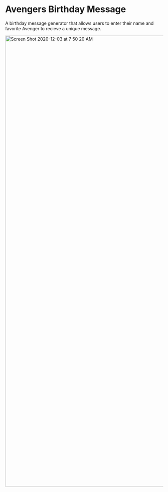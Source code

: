 # Avengers Birthday Message
A birthday message generator that allows users to enter their name and favorite Avenger to recieve a unique message.

<img width="1433" alt="Screen Shot 2020-12-03 at 7 50 20 AM" src="https://user-images.githubusercontent.com/41010363/101026238-45c85980-353c-11eb-9803-83d2a2a04857.png">
